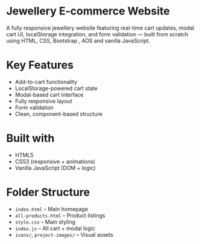 # Jewellery E-commerce Website

A fully responsive jewellery website featuring real-time cart updates, modal cart UI, localStorage integration, and form validation — built from scratch using HTML, CSS, Bootstrap , AOS and vanilla JavaScript.

# Key Features
-  Add-to-cart functionality
-  LocalStorage-powered cart state
-  Modal-based cart interface
-  Fully responsive layout
-  Form validation
-  Clean, component-based structure

# Built with
- HTML5
- CSS3 (responsive + animations)
- Vanilla JavaScript (DOM + logic)

# Folder Structure
- `index.html` – Main homepage
- `all-products.html` – Product listings
- `style.css` – Main styling
- `index.js` – All cart + modal logic
- `icons/`, `project-images/` – Visual assets

